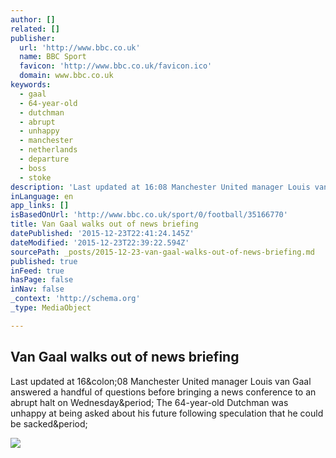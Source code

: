 ```yaml
---
author: []
related: []
publisher:
  url: 'http://www.bbc.co.uk'
  name: BBC Sport
  favicon: 'http://www.bbc.co.uk/favicon.ico'
  domain: www.bbc.co.uk
keywords:
  - gaal
  - 64-year-old
  - dutchman
  - abrupt
  - unhappy
  - manchester
  - netherlands
  - departure
  - boss
  - stoke
description: 'Last updated at 16:08 Manchester United manager Louis van Gaal answered a handful of questions before bringing a news conference to an abrupt halt on Wednesday. The 64-year-old Dutchman was unhappy at being asked about his future following speculation that he could be sacked.'
inLanguage: en
app_links: []
isBasedOnUrl: 'http://www.bbc.co.uk/sport/0/football/35166770'
title: Van Gaal walks out of news briefing
datePublished: '2015-12-23T22:41:24.145Z'
dateModified: '2015-12-23T22:39:22.594Z'
sourcePath: _posts/2015-12-23-van-gaal-walks-out-of-news-briefing.md
published: true
inFeed: true
hasPage: false
inNav: false
_context: 'http://schema.org'
_type: MediaObject

---
```

<article style=""><h1>Van Gaal walks out of news briefing</h1><p>Last updated at 16&amp;colon;08 Manchester United manager Louis van Gaal answered a handful of questions before bringing a news conference to an abrupt halt on Wednesday&amp;period; The 64-year-old Dutchman was unhappy at being asked about his future following speculation that he could be sacked&amp;period;</p><img src="http://c.files.bbci.co.uk/D058/production/_87363335_lvg.jpg" /></article>